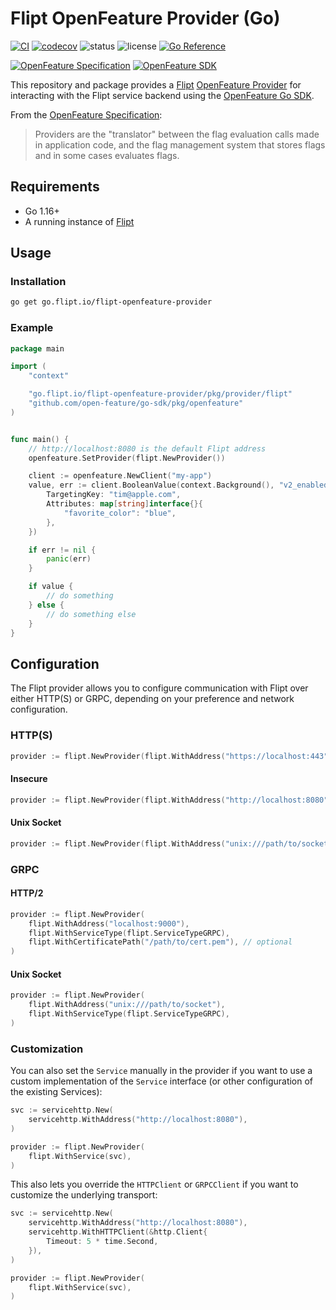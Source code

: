 # Flipt OpenFeature Provider (Go)

[![CI](https://github.com/flipt-io/openfeature-provider-go/actions/workflows/ci.yml/badge.svg)](https://github.com/flipt-io/openfeature-provider-go/actions/workflows/ci.yml)
[![codecov](https://codecov.io/gh/flipt-io/openfeature-provider-go/branch/main/graph/badge.svg?token=0X8OWMEV16)](https://codecov.io/gh/flipt-io/openfeature-provider-go)
![status](https://img.shields.io/badge/status-experimental-orange.svg)
![license](https://img.shields.io/github/license/flipt-io/flipt-openfeature-provider-go)
[![Go Reference](https://pkg.go.dev/badge/go.flipt.io/flipt-openfeature-provider.svg)](https://pkg.go.dev/go.flipt.io/flipt-openfeature-provider)

[![OpenFeature Specification](https://img.shields.io/static/v1?label=OpenFeature%20Specification&message=v0.5.0&color=yellow)](https://github.com/open-feature/spec/tree/v0.5.0)
[![OpenFeature SDK](https://img.shields.io/static/v1?label=OpenFeature%20Golang%20SDK&message=v1.0.0&color=green)](https://github.com/open-feature/go-sdk)

This repository and package provides a [Flipt](https://github.com/flipt-io/flipt) [OpenFeature Provider](https://docs.openfeature.dev/docs/specification/sections/providers) for interacting with the Flipt service backend using the [OpenFeature Go SDK](https://github.com/open-feature/go-sdk).

From the [OpenFeature Specification](https://docs.openfeature.dev/docs/specification/sections/providers):

> Providers are the "translator" between the flag evaluation calls made in application code, and the flag management system that stores flags and in some cases evaluates flags.

## Requirements

- Go 1.16+
- A running instance of [Flipt](https://www.flipt.io/docs/installation)

## Usage

### Installation

```bash
go get go.flipt.io/flipt-openfeature-provider
```

### Example

```go
package main

import (
    "context"

    "go.flipt.io/flipt-openfeature-provider/pkg/provider/flipt"
    "github.com/open-feature/go-sdk/pkg/openfeature"
)


func main() {
    // http://localhost:8080 is the default Flipt address
    openfeature.SetProvider(flipt.NewProvider())

    client := openfeature.NewClient("my-app")
    value, err := client.BooleanValue(context.Background(), "v2_enabled", false, openfeature.EvaluationContext{
        TargetingKey: "tim@apple.com",
        Attributes: map[string]interface{}{
            "favorite_color": "blue",
        },
    })

    if err != nil {
        panic(err)
    }

    if value {
        // do something
    } else {
        // do something else
    }
}
```

## Configuration

The Flipt provider allows you to configure communication with Flipt over either HTTP(S) or GRPC, depending on your preference and network configuration.

### HTTP(S)

```go
provider := flipt.NewProvider(flipt.WithAddress("https://localhost:443"))
```

#### Insecure

```go
provider := flipt.NewProvider(flipt.WithAddress("http://localhost:8080"))
```

#### Unix Socket

```go
provider := flipt.NewProvider(flipt.WithAddress("unix:///path/to/socket"))
```

### GRPC

#### HTTP/2

```go
provider := flipt.NewProvider(
    flipt.WithAddress("localhost:9000"),
    flipt.WithServiceType(flipt.ServiceTypeGRPC),
    flipt.WithCertificatePath("/path/to/cert.pem"), // optional
)
```

#### Unix Socket

```go
provider := flipt.NewProvider(
    flipt.WithAddress("unix:///path/to/socket"),
    flipt.WithServiceType(flipt.ServiceTypeGRPC),
)
```

### Customization

You can also set the `Service` manually in the provider if you want to use a custom implementation of the `Service` interface (or other configuration of the existing Services):

```go
svc := servicehttp.New(
    servicehttp.WithAddress("http://localhost:8080"),
)

provider := flipt.NewProvider(
    flipt.WithService(svc),
)
```

This also lets you override the `HTTPClient` or `GRPCClient` if you want to customize the underlying transport:

```go
svc := servicehttp.New(
    servicehttp.WithAddress("http://localhost:8080"),
    servicehttp.WithHTTPClient(&http.Client{
        Timeout: 5 * time.Second,
    }),
)

provider := flipt.NewProvider(
    flipt.WithService(svc),
)
```
